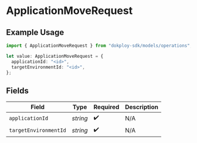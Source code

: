 # ApplicationMoveRequest

## Example Usage

```typescript
import { ApplicationMoveRequest } from "dokploy-sdk/models/operations";

let value: ApplicationMoveRequest = {
  applicationId: "<id>",
  targetEnvironmentId: "<id>",
};
```

## Fields

| Field                 | Type                  | Required              | Description           |
| --------------------- | --------------------- | --------------------- | --------------------- |
| `applicationId`       | *string*              | :heavy_check_mark:    | N/A                   |
| `targetEnvironmentId` | *string*              | :heavy_check_mark:    | N/A                   |